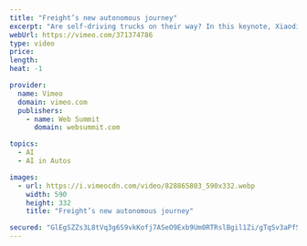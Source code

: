 ```yaml
---
title: "Freight’s new autonomous journey"
excerpt: "Are self-driving trucks on their way? In this keynote, Xiaodi Hou - President and CTO of TuSimple - is going to show us what the future of large scale logistics looks like."
webUrl: https://vimeo.com/371374786
type: video
price: 
length: 
heat: -1

provider:
  name: Vimeo
  domain: vimeo.com
  publishers:
    - name: Web Summit
      domain: websummit.com

topics:
  - AI
  - AI in Autos

images:
  - url: https://i.vimeocdn.com/video/828865803_590x332.webp
    width: 590
    height: 332
    title: "Freight’s new autonomous journey"

secured: "GlEgSZZs3L8tVq3g6S9vkKofj7ASeO9Exb9Um0RTRslBgil1Zi/gTqSv3aPfSRQYgCpUBoBLAS4gstBY3ACPdZV8Uq74+ze3ha5P17lzZDtIYvEGlLMmsMHMgCd8e8S8SkDRHCuBtJ8D3dmDCRAADDSGmI2Z8ea6Y0B+io1qedZMSgVeeQWZtt19wg8MOyQmOGP0/Fdp/b9AiZZ8RmdNdxCTkxq8G8wIrXyihWgQ3NMTdIQNRiS+mKv27T4TO7OfJlKDG3WVyL3OX1WyFjxR8g==;Efe/VjL4BfaSED2y+l17sA=="
---
```


